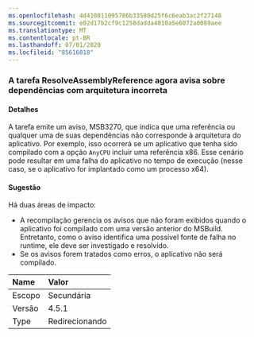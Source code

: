 ```yaml
---
ms.openlocfilehash: 4d410811095786b33580d25f6c6eab3ac2f27148
ms.sourcegitcommit: e02d17b2cf9c1258dadda4810a5e6072a0089aee
ms.translationtype: MT
ms.contentlocale: pt-BR
ms.lasthandoff: 07/01/2020
ms.locfileid: "85616018"
---
```

### <a name="resolveassemblyreference-task-now-warns-of-dependencies-with-the-wrong-architecture"></a>A tarefa ResolveAssemblyReference agora avisa sobre dependências com arquitetura incorreta

#### <a name="details"></a>Detalhes

A tarefa emite um aviso, MSB3270, que indica que uma referência ou qualquer uma de suas dependências não corresponde à arquitetura do aplicativo. Por exemplo, isso ocorrerá se um aplicativo que tenha sido compilado com a opção `AnyCPU` incluir uma referência x86. Esse cenário pode resultar em uma falha do aplicativo no tempo de execução (nesse caso, se o aplicativo for implantado como um processo x64).

#### <a name="suggestion"></a>Sugestão

Há duas áreas de impacto:

- A recompilação gerencia os avisos que não foram exibidos quando o aplicativo foi compilado com uma versão anterior do MSBuild. Entretanto, como o aviso identifica uma possível fonte de falha no runtime, ele deve ser investigado e resolvido.
- Se os avisos forem tratados como erros, o aplicativo não será compilado.

| Name    | Valor       |
|:--------|:------------|
| Escopo   | Secundária       |
| Versão | 4.5.1       |
| Type    | Redirecionando |
